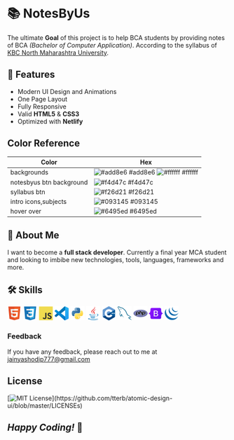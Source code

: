 
# 📚 NotesByUs

The ultimate **Goal** of this project is to help BCA
students by providing notes of BCA *(Bachelor of Computer
Application)*. According to the syllabus of [KBC North 
Maharashtra University](http://nmu.ac.in).

## 📱 Features

- Modern UI Design and Animations
- One Page Layout
- Fully Responsive
- Valid **HTML5** & **CSS3**
- Optimized with **Netlify**

## Color Reference

| Color             | Hex                                                                |
| ----------------- | ------------------------------------------------------------------ |
| backgrounds   | ![#add8e6](https://via.placeholder.com/10/add8ef?text=+) #add8e6 ![#ffffff](https://via.placeholder.com/10/ffffff?text=+) #ffffff |
| notesbyus btn background | ![#f4d47c](https://via.placeholder.com/10/f4d47c?text=+) #f4d47c |
| syllabus btn | ![#f26d21](https://via.placeholder.com/10/f26d21?text=+) #f26d21  |
| intro icons,subjects      | ![#093145](https://via.placeholder.com/10/093145?text=+) #093145 |
| hover over | ![#6495ed](https://via.placeholder.com/10/6495ed?text=+) #6495ed |


## 🚀 About Me
I want to become a **full stack developer**. Currently a final year MCA student and looking to imbibe new technologies, tools, languages, frameworks and more.

## 🛠 Skills
<div>
<span><img height="32" src="https://raw.githubusercontent.com/devicons/devicon/master/icons/html5/html5-original.svg" /></span>
<span><img height="32" src="https://raw.githubusercontent.com/devicons/devicon/master/icons/css3/css3-original.svg" /></span>
<span><img height="32" src="https://raw.githubusercontent.com/devicons/devicon/master/icons/javascript/javascript-original.svg" /></span>
<span><img height="32" src="https://raw.githubusercontent.com/devicons/devicon/master/icons/vscode/vscode-original.svg" /></span>
<span><img height="32" src="https://raw.githubusercontent.com/devicons/devicon/master/icons/python/python-original.svg" /></span>
<span><img height="32" src="https://raw.githubusercontent.com/devicons/devicon/master/icons/java/java-original.svg" /></span>
<span><img height="32" src="https://raw.githubusercontent.com/devicons/devicon/master/icons/cplusplus/cplusplus-original.svg" /></span>
<span><img height="32" src="https://raw.githubusercontent.com/devicons/devicon/master/icons/mysql/mysql-original.svg" /></span>
<span><img height="32" src="https://raw.githubusercontent.com/devicons/devicon/master/icons/php/php-original.svg" /></span>
  <span><img height="32" src="https://raw.githubusercontent.com/devicons/devicon/master/icons/bootstrap/bootstrap-original.svg" /></span>
  <span><img height="32" src="https://raw.githubusercontent.com/devicons/devicon/master/icons/jquery/jquery-original.svg" /></span>
</div>

### Feedback

If you have any feedback, please reach out to me at jainyashodip777@gmail.com

## License

[![MIT License](https://img.shields.io/apm/l/atomic-design-ui.svg?)](https://github.com/tterb/atomic-design-ui/blob/master/LICENSEs)


## *Happy Coding!* 👋
